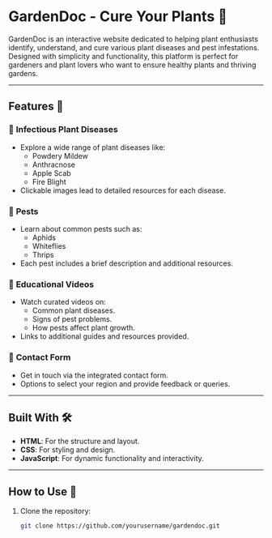 # GardenDoc - Cure Your Plants 🌱

GardenDoc is an interactive website dedicated to helping plant enthusiasts identify, understand, and cure various plant diseases and pest infestations. Designed with simplicity and functionality, this platform is perfect for gardeners and plant lovers who want to ensure healthy plants and thriving gardens.

---

## Features 🚀

### 🌿 **Infectious Plant Diseases**
- Explore a wide range of plant diseases like:
  - Powdery Mildew
  - Anthracnose
  - Apple Scab
  - Fire Blight
- Clickable images lead to detailed resources for each disease.

### 🐜 **Pests**
- Learn about common pests such as:
  - Aphids
  - Whiteflies
  - Thrips
- Each pest includes a brief description and additional resources.

### 🎥 **Educational Videos**
- Watch curated videos on:
  - Common plant diseases.
  - Signs of pest problems.
  - How pests affect plant growth.
- Links to additional guides and resources provided.

### 📩 **Contact Form**
- Get in touch via the integrated contact form.
- Options to select your region and provide feedback or queries.

---

## Built With 🛠️
- **HTML**: For the structure and layout.
- **CSS**: For styling and design.
- **JavaScript**: For dynamic functionality and interactivity.

---

## How to Use 📖
1. Clone the repository:
   ```bash
   git clone https://github.com/yourusername/gardendoc.git
